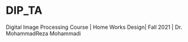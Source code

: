 # DIP_TA
Digital Image Processing Course | Home Works Design| Fall 2021 | Dr. MohammadReza Mohammadi
